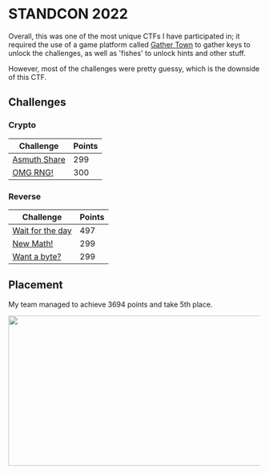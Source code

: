 # STANDCON 2022
Overall, this was one of the most unique CTFs I have participated in; it required the use of a game platform called [Gather Town](https://app.gather.town/app) to gather keys to unlock the challenges, as well as 'fishes' to unlock hints and other stuff. 

However, most of the challenges were pretty guessy, which is the downside of this CTF.

## Challenges

### Crypto
| Challenge                                                                                                   | Points         |
|-------------------------------------------------------------------------------------------------------------|----------------|
|[Asmuth Share](https://github.com/YeoJongHan/CTF_WriteUps/tree/main/STANDCON_2022/Crypto/Asmuth%20Shares)    | 299            |
|[OMG RNG!](https://github.com/YeoJongHan/CTF_WriteUps/tree/main/STANDCON_2022/Crypto/OMG%20RNG!)             | 300            |

### Reverse
| Challenge                                                                                                                   | Points         |
|-----------------------------------------------------------------------------------------------------------------------------|----------------|
|[Wait for the day](https://github.com/YeoJongHan/CTF_WriteUps/tree/main/STANDCON_2022/Reverse/Wait%20For%20The%20Day)        | 497            |
|[New Math!](https://github.com/YeoJongHan/CTF_WriteUps/tree/main/STANDCON_2022/Reverse/New%20Math!)                          | 299            |
|[Want a byte?](https://github.com/YeoJongHan/CTF_WriteUps/tree/main/STANDCON_2022/Reverse/Want%20a%20byte%3F)                | 299            |

## Placement
My team managed to achieve 3694 points and take 5th place.

<img src="https://user-images.githubusercontent.com/83258849/174520140-345f3b7f-2553-44ac-9435-76798f427dc1.png" width="600" height="300">
